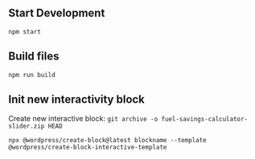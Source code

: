 ## Start Development

`npm start`

## Build files

`npm run build`

## Init new interactivity block

Create new interactive block:
`git archive -o fuel-savings-calculator-slider.zip HEAD`

`npx @wordpress/create-block@latest blockname --template @wordpress/create-block-interactive-template`
